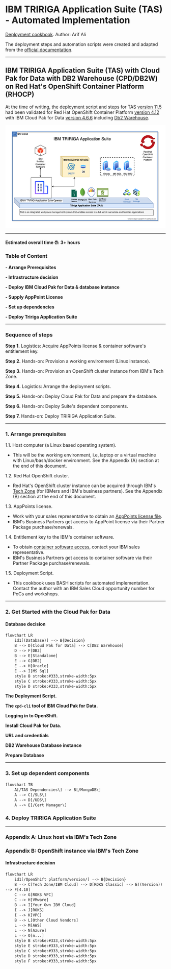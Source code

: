 # IBM TRIRIGA Application Suite (TAS) - Automated Implementation

[Deployment cookbook](https://github.com/IBM/my-tas-cookbook). Author: Arif Ali

The deployment steps and automation scripts were created and adapted from the [official documentation](https://www.ibm.com/docs/en/tas/11.5). 

---

## IBM TRIRIGA Application Suite (TAS) with Cloud Pak for Data with DB2 Warehouse (CPD/DB2W) on Red Hat's OpenShift Container Platform (RHOCP)

At the time of writing, the deployment script and steps for TAS [version 11.5](https://www.ibm.com/docs/en/tas/11.5?topic=installing-tririga-application-suite-components) had been validated for Red Hat OpenShift Container Platform [version 4.12](https://docs.openshift.com/container-platform/4.12/welcome/index.html) with IBM Cloud Pak for Data [version 4.6.6](https://www.ibm.com/docs/en/cloud-paks/cp-data/4.6.6?topic=overview-whats-new) including [Db2 Warehouse](https://www.ibm.com/products/db2/warehouse).

![](https://raw.githubusercontent.com/IBM/my-tas-cookbook/main/tas-component-diag-1.png)

---

#### Estimated overall time ⏰: 3+ hours

### Table of Content

**- Arrange Prerequisites**

**- Infrastructure decision**

**- Deploy IBM Cloud Pak for Data & database instance**

**- Supply AppPoint License**

**- Set up dependencies**

**- Deploy Tririga Application Suite**

---

### Sequence of steps

**Step 1.** Logistics: Acquire AppPoints license & container software's entitlement key.

**Step 2.** Hands-on: Provision a working environment (Linux instance).

**Step 3.** Hands-on: Provision an OpenShift cluster instance from IBM's Tech Zone.

**Step 4.** Logistics: Arrange the deployment scripts.

**Step 5.** Hands-on: Deploy Cloud Pak for Data and prepare the database.

**Step 6.** Hands-on: Deploy Suite's dependent components.

**Step 7.** Hands-on: Deploy TRIRIGA Application Suite.

---

### 1. Arrange prerequisites

1.1. Host computer (a Linux based operating system).

- This will be the working environment, i.e, laptop or a virtual machine with Linux/bash/docker environment. See the Appendix (A) section at the end of this document.

1.2. Red Hat OpenShift cluster.

- Red Hat's OpenShift cluster instance can be acquired through IBM's [Tech Zone](https://techzone.ibm.com) (for IBMers and IBM's business partners). See the Appendix (B) section at the end of this document. 

1.3. AppPoints license.

- Work with your sales representative to obtain an [AppPoints license file](https://www.ibm.com/support/pages/ibm-support-licensing-start-page).
- IBM's Business Partners get access to AppPoint license via their Partner Package purchase/renewals.

1.4. Entitlement key to the IBM's container software.

- To obtain [container software access](https://myibm.ibm.com/products-services/containerlibrary), contact your IBM sales representative. 
- IBM's Business Partners get access to container software via their Partner Package purchase/renewals.

1.5. Deployment Script.

- This cookbook uses BASH scripts for automated implementation. Contact the author with an IBM Sales Cloud opportunity number for PoCs and workshops.

---

### 2. Get Started with the Cloud Pak for Data

#### Database decision

```mermaid
flowchart LR
    id1[(Database)] --> B{Decision}
    B --> D[Cloud Pak for Data] --> C[DB2 Warehouse]
    D --> F[DB2]
    B --> E[Standalone]
    E --> G[DB2]
    E --> H[Oracle]
    E --> I[MS Sql]
    style B stroke:#333,stroke-width:5px
    style C stroke:#333,stroke-width:5px
    style D stroke:#333,stroke-width:5px
```

**The Deployment Script.**

**The `cpd-cli` tool of IBM Cloud Pak for Data.**

**Logging in to OpenShift.**

**Install Cloud Pak for Data.**

**URL and credentials**

**DB2 Warehouse Database instance**

**Prepare Database**


---

### 3. Set up dependent components

```mermaid
flowchart TB
    A[/TAS Dependencies\] --> B[/MongoDB\]
    A --> C[/SLS\]
    A --> D[/UDS\]
    A --> E[/Cert Manager\]
```

### 4. Deploy TRIRIGA Application Suite

---

### Appendix A: Linux host via IBM's Tech Zone

### Appendix B: OpenShift instance via IBM's Tech Zone

#### Infrastructure decision

```mermaid
flowchart LR
    id1[/OpenShift platform/version/] --> B{Decision}
    B --> C[Tech Zone/IBM Cloud] --> D[ROKS Classic] --> E((Version)) --> F[4.10]
    C --> G[ROKS VPC]
    C --> H[VMware]
    B --> I[Your Own IBM Cloud]
    I --> J[ROKS]
    I --> K[VPC]
    B --> L[Other Cloud Vendors]
    L --> M[AWS]
    L --> N[Azure]
    L --> O[n...]
    style B stroke:#333,stroke-width:5px
    style E stroke:#333,stroke-width:5px
    style C stroke:#333,stroke-width:5px
    style D stroke:#333,stroke-width:5px
    style F stroke:#333,stroke-width:5px
```
